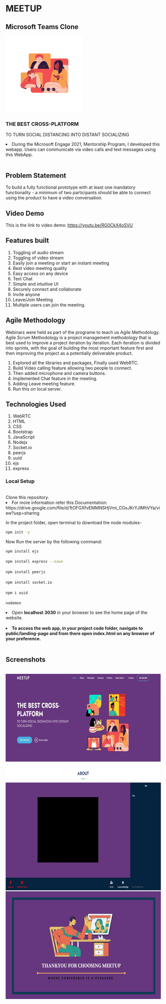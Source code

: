 # MEETUP
## Microsoft Teams Clone
<img src="ss\logogit.png" width="250" height="250"/>

### THE BEST CROSS-PLATFORM
TO TURN SOCIAL DISTANCING INTO DISTANT SOCIALIZING

<li>During the Microsoft Engage 2021, Mentorship Program, I developed this webapp. Users can communicate via video calls and text messages using this WebApp.</li>
<br>

## Problem Statement

To build a fully functional prototype with at least one mandatory functionality - a minimum of two participants should be able to connect using the product to have a video conversation.

## Video Demo 

This is the link to video demo: https://youtu.be/RG0CkX4oSVU

## Features built


1. Toggling of audio stream
2. Toggling of video stream 
3. Easily join a meeting or start an instant meeting
4. Best video meeting quality
5. Easy access on any device
6. Text Chat
7. Simple and intuitive UI
8. Securely connect and collaborate
9. Invite anyone
10. Leave/Join Meeting 
11. Multiple users can join the meeting.

## Agile Methodology

Webinars were held as part of the programe to teach us Agile Methodology. Agile Scrum Methodology is a project management methodology that is best used to improve a project iteration by iteration. Each iteration is divided into sprints, with the goal of building the most important feature first and then improving the project as a potentially deliverable product.

1. Explored all the libraries and packages, Finally used WebRTC.
2. Build Video calling feature allowing two people to connect.
3. Then added microphone and camera buttons.
4. Implemented Chat feature in the meeting.
5. Adding Leave meeting feature.
6. Run this on local server.


## Technologies Used 

1. WebRTC
2. HTML 
3. CSS 
4. Bootstrap
5. JavaScript
6. Nodejs
7. Socket.io
8. peerjs
9. uuid
10. ejs
11. express


### Local Setup


<br>
Clone this repository.
<li>For more information refer this Documentation: https://drive.google.com/file/d/1tOFGXfvEMMNSHjVmi_CGsJKrYJlMhVYa/view?usp=sharing</li>


In the project folder, open terminal to download the node modules-
```bash
npm init -y
```
Now Run the server by the following command:
```bash
npm install ejs

npm install express --save

npm install peerjs

npm install socket.io

npm i uuid

nodemon
```

<li>Open <strong>localhost 3030</strong> in your browser to see the home page of the website.</li>


<br>
<li><strong>To access the web app, in your project code folder, navigate to public/landing-page and from there open index.html on any browser of your preference.</strong></li>
<br>


## Screenshots

<br>
<img src="ss\portfolio-3.jpeg" width="650" height="350"/>
<img src="ss\portfolio-4.jpeg" width="650" height="350"/>
<img src="ss\portfolio-2.jpeg" width="650" height="350"/>







